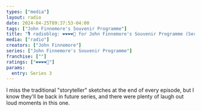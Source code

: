 ```yaml
---
types: ["media"]
layout: radio
date: 2024-04-25T09:37:53-04:00
tags: ["John Finnemore's Souvenir Programme"]
title: "🎙️ radioblog: ❤️❤️❤️❤️🖤 for John Finnemore's Souvenir Programme (Series 3)"
media: ["radio"]
creators: ["John Finnemore"]
series: ["John Finnemore's Souvenir Programme"]
franchise: [""]
ratings: ["❤️❤️❤️❤️🖤"]
params:
  entry: Series 3
---
```

I miss the traditional "storyteller" sketches at the end of every episode, but I know they'll be back in future series, and there were plenty of laugh out loud moments in this one.
